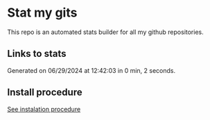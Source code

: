# Stat my gits

This repo is an automated stats builder for all my github repositories.

## Links to stats


Generated on 06/29/2024 at 12:42:03 in 0 min, 2 seconds.

## Install procedure

[See instalation procedure](./src/install.md)

